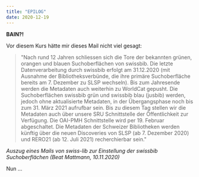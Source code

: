 ```yaml
---
title: "EPILOG"
date: 2020-12-19
---
```


**BAIN?!** 


Vor diesem Kurs hätte mir dieses Mail nicht viel gesagt:

> "Nach rund 12 Jahren schliessen sich die Tore der bekannten grünen, orangen und blauen Suchoberflächen von swissbib. Die letzte Datenverarbeitung durch swissbib erfolgt am 31.12.2020 (mit Ausnahme der Bibliotheksverbünde, die ihre primäre Suchoberfläche bereits am 7. Dezember zu SLSP wechseln). 
Bis zum Jahresende werden die Metadaten auch weiterhin zu WorldCat gepusht. Die Suchoberflächen swissbib grün und swissbib blau (jusbib) werden, jedoch ohne aktualisierte Metadaten, in der Übergangsphase noch bis zum 31. März 2021 aufrufbar sein. 
Bis zu diesem Tag stellen wir die Metadaten auch über unsere SRU Schnittstelle der Öffentlichkeit zur Verfügung. Die OAI-PMH Schnittstelle wird per 19. Februar abgeschaltet. Die Metadaten der Schweizer Bibliotheken werden künftig über die neuen Discoveries von SLSP (ab 7. Dezember 2020) und RERO21 (ab 12. Juli 2021) recherchierbar sein."

*Auszug eines Mails von swiss-lib zur Einstellung der swissbib Suchoberflächen (Beat Mattmann, 10.11.2020)*

Nun ...
